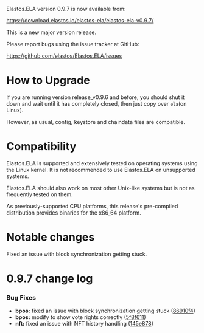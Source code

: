 Elastos.ELA version 0.9.7 is now available from:

  <https://download.elastos.io/elastos-ela/elastos-ela-v0.9.7/>

This is a new major version release.

Please report bugs using the issue tracker at GitHub:

  <https://github.com/elastos/Elastos.ELA/issues>

How to Upgrade
==============

If you are running version release_v0.9.6 and before, you should shut it down
and wait until it has completely closed, then just copy over `ela`(on Linux).

However, as usual, config, keystore and chaindata files are compatible.

Compatibility
==============

Elastos.ELA is supported and extensively tested on operating systems
using the Linux kernel. It is not recommended to use Elastos.ELA on
unsupported systems.

Elastos.ELA should also work on most other Unix-like systems but is not
as frequently tested on them.

As previously-supported CPU platforms, this release's pre-compiled
distribution provides binaries for the x86_64 platform.

Notable changes
===============

Fixed an issue with block synchronization getting stuck.

0.9.7 change log
=================

### Bug Fixes

* **bpos:** fixed an issue with block synchronization getting stuck ([86910f4](https://github.com/elastos/Elastos.ELA/commit/86910f42a73be84a83ab5f9f118bd827bed12827))
* **bpos:** modify to show vote rights correctly ([5f8f611](https://github.com/elastos/Elastos.ELA/commit/5f8f6113ca1f14f6b5e009d2f9f8d4868a61ecb1))
* **nft:** fixed an issue with NFT history handling ([145e878](https://github.com/elastos/Elastos.ELA/commit/145e878f84931e753dcbe79dde182e9a30cac121))
